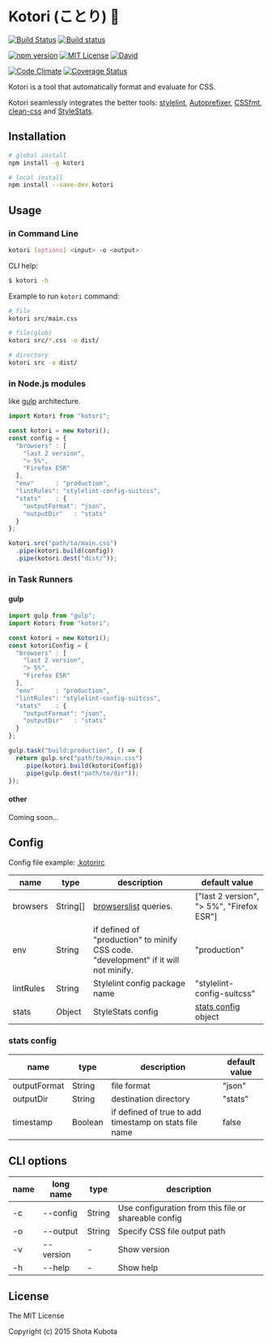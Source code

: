 # Kotori (ことり) :baby_chick:

[![Build Status](http://img.shields.io/travis/kubosho/kotori.svg)](https://travis-ci.org/kubosho/kotori)
[![Build status](https://ci.appveyor.com/api/projects/status/0aionhon292p0y4q/branch/master?svg=true)](https://ci.appveyor.com/project/kubosho/kotori/branch/master)

[![npm version](https://img.shields.io/npm/v/kotori.svg)](https://www.npmjs.com/package/kotori)
[![MIT License](http://img.shields.io/badge/license-MIT-green.svg)](https://github.com/kubosho/kotori/blob/master/LICENSE)
[![David](https://david-dm.org/kubosho/kotori.svg)](https://david-dm.org/kubosho/kotori)

[![Code Climate](https://codeclimate.com/github/kubosho/kotori/badges/gpa.svg)](https://codeclimate.com/github/kubosho/kotori)
[![Coverage Status](https://coveralls.io/repos/kubosho/kotori/badge.svg?branch=master&service=github)](https://coveralls.io/github/kubosho/kotori?branch=master)

Kotori is a tool that automatically format and evaluate for CSS.

Kotori seamlessly integrates the better tools: [stylelint](https://github.com/stylelint/stylelint), [Autoprefixer](https://github.com/postcss/autoprefixer), [CSSfmt](https://github.com/morishitter/cssfmt), [clean-css](https://github.com/jakubpawlowicz/clean-css) and [StyleStats](https://github.com/t32k/stylestats).

## Installation

```bash
# global install
npm install -g kotori

# local install
npm install --save-dev kotori
```

## Usage

### in Command Line

```bash
kotori [options] <input> -o <output>
```

CLI help:

```bash
$ kotori -h
```

Example to run `kotori` command:

```bash
# file
kotori src/main.css

# file(glob)
kotori src/*.css -o dist/

# directory
kotori src -o dist/
```

### in Node.js modules

like [gulp](https://github.com/gulpjs/gulp) architecture.

```javascript
import Kotori from "kotori";

const kotori = new Kotori();
const config = {
  "browsers" : [
    "last 2 version",
    "> 5%",
    "Firefox ESR"
  ],
  "env"      : "production",
  "lintRules": "stylelint-config-suitcss",
  "stats"    : {
    "outputFormat": "json",
    "outputDir"   : "stats"
  }
};

kotori.src("path/to/main.css")
  .pipe(kotori.build(config))
  .pipe(kotori.dest("dist/"));
```

### in Task Runners

#### gulp

```javascript
import gulp from "gulp";
import Kotori from "kotori";

const kotori = new Kotori();
const kotoriConfig = {
  "browsers" : [
    "last 2 version",
    "> 5%",
    "Firefox ESR"
  ],
  "env"      : "production",
  "lintRules": "stylelint-config-suitcss",
  "stats"    : {
    "outputFormat": "json",
    "outputDir"   : "stats"
  }
};

gulp.task("build:production", () => {
  return gulp.src("path/to/main.css")
    .pipe(kotori.build(kotoriConfig))
    .pipe(gulp.dest("path/to/dir"));
});
```

#### other

Coming soon...

## Config

Config file example: [.kotorirc](https://github.com/kubosho/kotori/blob/master/conf/.kotorirc)

| name | type | description | default value |
| --- | --- | --- | --- |
| browsers | String[] | [browserslist](https://github.com/ai/browserslist) queries. | ["last 2 version", "> 5%", "Firefox ESR"] |
| env | String | if defined of "production" to minify CSS code. "development" if it will not minify. | "production" |
| lintRules | String | Stylelint config package name | "stylelint-config-suitcss" |
| stats | Object | StyleStats config | [stats config](#stats-config) object |

### stats config

| name | type | description | default value |
| --- | --- | --- | --- |
| outputFormat | String | file format | "json" |
| outputDir | String | destination directory | "stats" |
| timestamp | Boolean | if defined of true to add timestamp on stats file name | false |

## CLI options

| name | long name | type | description |
| --- | --- | --- | --- |
| -c | --config | String | Use configuration from this file or shareable config |
| -o | --output | String | Specify CSS file output path |
| -v | --version | - | Show version |
| -h | --help | - | Show help |

## License

The MIT License

Copyright (c) 2015 Shota Kubota
